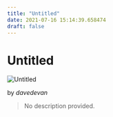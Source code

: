 ```yaml
---
title: "Untitled"
date: 2021-07-16 15:14:39.658474
draft: false
---
```


# Untitled

![Untitled](../images/72e11060-e672-11eb-b92e-60f262b60b65.png)

by *davedevan*



> No description provided.